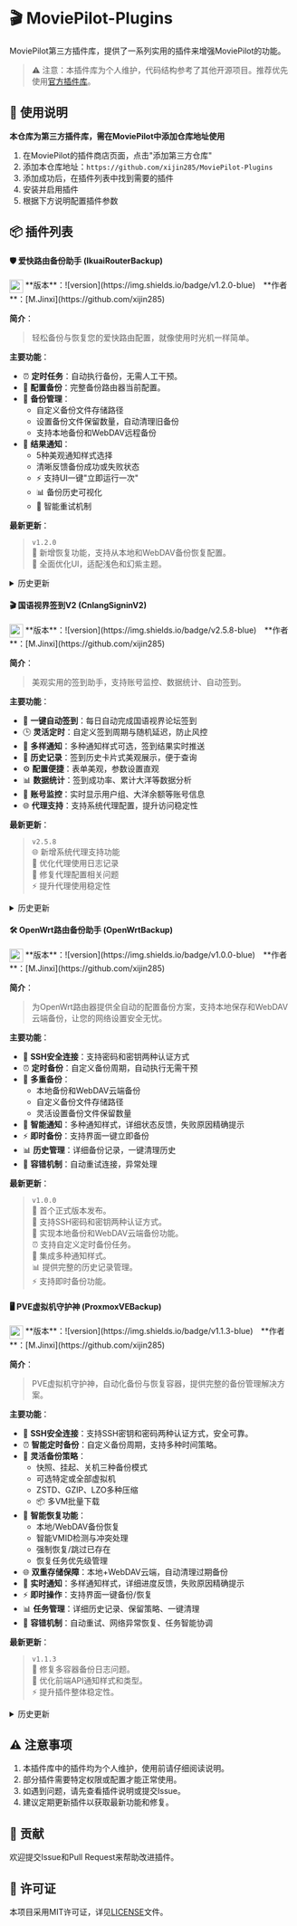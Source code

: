 # 🎬 MoviePilot-Plugins

MoviePilot第三方插件库，提供了一系列实用的插件来增强MoviePilot的功能。

> ⚠️ 注意：本插件库为个人维护，代码结构参考了其他开源项目。推荐优先使用[官方插件库](https://github.com/jxxghp/MoviePilot-Plugins)。

## 📖 使用说明

**本仓库为第三方插件库，需在MoviePilot中添加仓库地址使用**

1. 在MoviePilot的插件商店页面，点击"添加第三方仓库"
2. 添加本仓库地址：`https://github.com/xijin285/MoviePilot-Plugins`
3. 添加成功后，在插件列表中找到需要的插件
4. 安装并启用插件
5. 根据下方说明配置插件参数

## 📦 插件列表

#### 🛡️ 爱快路由备份助手 (IkuaiRouterBackup)
<img src="https://raw.githubusercontent.com/xijin285/MoviePilot-Plugins/refs/heads/main/icons/ikuai.png" width="24" style="vertical-align:middle;">
**版本**：![version](https://img.shields.io/badge/v1.2.0-blue) **作者**：[M.Jinxi](https://github.com/xijin285)

**简介**：
> 轻松备份与恢复您的爱快路由配置，就像使用时光机一样简单。

**主要功能**：
- ⏰ **定时任务**：自动执行备份，无需人工干预。
- 💾 **配置备份**：完整备份路由器当前配置。
- 📂 **备份管理**：
    - 自定义备份文件存储路径
    - 设置备份文件保留数量，自动清理旧备份
    - 支持本地备份和WebDAV远程备份
- 🔔 **结果通知**：
    - 5种美观通知样式选择
    - 清晰反馈备份成功或失败状态
    - ⚡ 支持UI一键"立即运行一次"
    - 📊 备份历史可视化
    - 🔄 智能重试机制

**最新更新**：
> `v1.2.0`  
> 🔄 新增恢复功能，支持从本地和WebDAV备份恢复配置。  
> 🎨 全面优化UI，适配浅色和幻紫主题。

<details>
<summary>历史更新</summary>

- `v1.1.8`：🧹 新增一键清理历史记录功能。
- `v1.1.7`：🐛 修复远程备份删除失败问题。
- `v1.1.6`：🎨 新增波浪边框和科技风格通知样式，优化配置界面。
- `v1.1.3`：☁️ 支持WebDAV远程备份，📦 本地备份管理。
- `v1.1.1`：🎨 通知美化，⚠️ 增强失败提示，⚙️ 通知样式选择器。
- `v1.0.0`：�� 初始版本。
</details>

#### 🎬 国语视界签到V2 (CnlangSigninV2)
<img src="https://raw.githubusercontent.com/xijin285/MoviePilot-Plugins/refs/heads/main/icons/cnlang.png" width="24" style="vertical-align:middle;">
**版本**：![version](https://img.shields.io/badge/v2.5.8-blue) **作者**：[M.Jinxi](https://github.com/xijin285)

**简介**：
> 美观实用的签到助手，支持账号监控、数据统计、自动签到。

**主要功能**：
- 🚀 **一键自动签到**：每日自动完成国语视界论坛签到
- 🕒 **灵活定时**：自定义签到周期与随机延迟，防止风控
- 🔔 **多样通知**：多种通知样式可选，签到结果实时推送
- 📅 **历史记录**：签到历史卡片式美观展示，便于查询
- ⚙️ **配置便捷**：表单美观，参数设置直观
- 📊 **数据统计**：签到成功率、累计大洋等数据分析
- 👤 **账号监控**：实时显示用户组、大洋余额等账号信息
- 🌐 **代理支持**：支持系统代理配置，提升访问稳定性

**最新更新**：
> `v2.5.8`  
> 🌐 新增系统代理支持功能  
> 📝 优化代理使用日志记录  
> 🔧 修复代理配置相关问题  
> ⚡ 提升代理使用稳定性

<details>
<summary>历史更新</summary>

- `v2.5.7`：🛠️ 修复定时任务重复执行，⚡ 优化任务管理，🔄 添加任务策略，📝 增加日志
- `v2.5.6`：🔑 优化Cookie失效提示，📢 增加失效通知，🎯 新增更新指引，🎨 美化通知
- `v2.5.5`：🔄 账号信息面板全新改版，💰 新增实时数据，📈 优化状态与统计，🎨 美化界面
- `v2.5.1`：🏗️ 重构界面，📊 新增统计分析，⚡ 实时状态
- `v2.2`：🆕 新增"使用说明"卡片，🖼️ 历史卡片式展示，🎨 优化表单与通知
- `v2.1`：🔔 增加多种通知样式
- `v2.0`：🛠️ 基于imaliang插件二次开发，优化数据保存与界面，增加通知样式选择、历史记录保留
</details>

#### 🛠️ OpenWrt路由备份助手 (OpenWrtBackup)
<img src="https://raw.githubusercontent.com/xijin285/MoviePilot-Plugins/refs/heads/main/icons/openwrt.webp" width="24" style="vertical-align:middle;">
**版本**：![version](https://img.shields.io/badge/v1.0.0-blue) **作者**：[M.Jinxi](https://github.com/xijin285)

**简介**：
> 为OpenWrt路由器提供全自动的配置备份方案，支持本地保存和WebDAV云端备份，让您的网络设置安全无忧。

**主要功能**：
- 🔐 **SSH安全连接**：支持密码和密钥两种认证方式
- ⏰ **定时备份**：自定义备份周期，自动执行无需干预
- 💾 **多重备份**：
    - 本地备份和WebDAV云端备份
    - 自定义备份文件存储路径
    - 灵活设置备份文件保留数量
- 🔔 **智能通知**：多种通知样式，详细状态反馈，失败原因精确提示
- ⚡ **即时备份**：支持界面一键立即备份
- 📊 **历史管理**：详细备份记录，一键清理历史
- 🔄 **容错机制**：自动重试连接，异常处理

**最新更新**：
> `v1.0.0`  
> 🎉 首个正式版本发布。  
> 🔐 支持SSH密码和密钥两种认证方式。  
> 💾 实现本地备份和WebDAV云端备份功能。  
> ⏰ 支持自定义定时备份任务。  
> 🔔 集成多种通知样式。  
> 📊 提供完整的历史记录管理。  
> ⚡ 支持即时备份功能。

#### 🖥️ PVE虚拟机守护神 (ProxmoxVEBackup)
<img src="https://raw.githubusercontent.com/xijin285/MoviePilot-Plugins/refs/heads/main/icons/proxmox.webp" width="24" style="vertical-align:middle;">
**版本**：![version](https://img.shields.io/badge/v1.1.3-blue) **作者**：[M.Jinxi](https://github.com/xijin285)

**简介**：
> PVE虚拟机守护神，自动化备份与恢复容器，提供完整的备份管理解决方案。

**主要功能**：
- 🔐 **SSH安全连接**：支持SSH密钥和密码两种认证方式，安全可靠。
- ⏰ **智能定时备份**：自定义备份周期，支持多种时间策略。
- 💾 **灵活备份策略**：
    - 快照、挂起、关机三种备份模式
    - 可选特定或全部虚拟机
    - ZSTD、GZIP、LZO多种压缩
    - 📦 多VM批量下载
- 🔄 **智能恢复功能**：
    - 本地/WebDAV备份恢复
    - 智能VMID检测与冲突处理
    - 强制恢复/跳过已存在
    - 恢复任务优先级管理
- 🌐 **双重存储保障**：本地+WebDAV云端，自动清理过期备份
- 🔔 **实时通知**：多样通知样式，详细进度反馈，失败原因精确提示
- ⚡ **即时操作**：支持界面一键备份/恢复
- 📊 **任务管理**：详细历史记录、保留策略、一键清理
- 🔄 **容错机制**：自动重试、网络异常恢复、任务智能协调

**最新更新**：
> `v1.1.3`  
> 🔧 修复多容器备份日志问题。  
> 🎨 优化前端API通知样式和类型。  
> ⚡ 提升插件整体稳定性。

<details>
<summary>历史更新</summary>

- `v1.1.2`：🎨 修复浅色和幻紫主题下UI显示问题，🖥️ 优化界面适配，🔧 完善主题兼容性。
- `v1.1.1`：🐛 修复部分版本无法备份，⚡ 优化兼容性，🔧 完善错误处理，📦 多容器备份优化。
- `v1.1.0`：🎉 新增恢复功能，🔄 任务协调，🌐 WebDAV支持，📊 恢复历史，🔔 通知系统优化，⚡ 优先级管理，🛡️ SSH密钥认证，📋 界面重构。
- `v1.0.0`：🎉 首个正式版本。
</details>

## ⚠️ 注意事项

1.  本插件库中的插件均为个人维护，使用前请仔细阅读说明。
2.  部分插件需要特定权限或配置才能正常使用。
3.  如遇到问题，请先查看插件说明或提交Issue。
4.  建议定期更新插件以获取最新功能和修复。

## 🤝 贡献

欢迎提交Issue和Pull Request来帮助改进插件。

## 📄 许可证

本项目采用MIT许可证，详见[LICENSE](LICENSE)文件。
